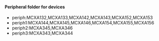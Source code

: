 #### Peripheral folder for devices
* periph:MCXA132,MCXA133,MCXA142,MCXA143,MCXA152,MCXA153
* periph1:MCXA144,MCXA145,MCXA146,MCXA154,MCXA155,MCXA156
* periph2:MCXA345,MCXA346
* periph3:MCXA343,MCXA344
